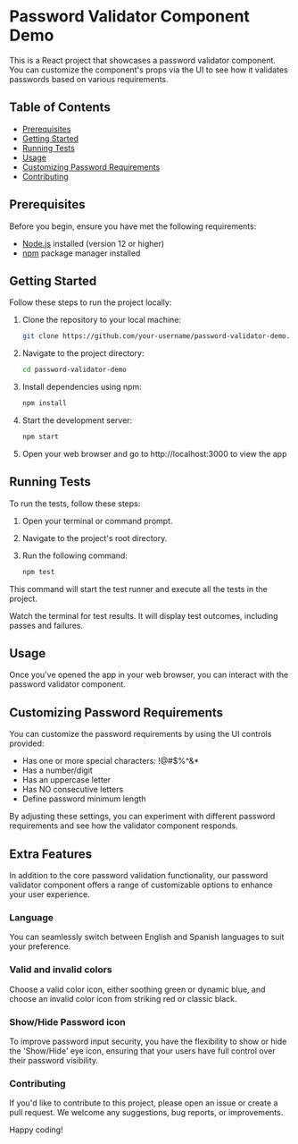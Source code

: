 # Password Validator Component Demo

This is a React project that showcases a password validator component. You can customize the component's props via the UI to see how it validates passwords based on various requirements.

## Table of Contents

- [Prerequisites](#prerequisites)
- [Getting Started](#getting-started)
- [Running Tests](#running-tests)
- [Usage](#usage)
- [Customizing Password Requirements](#customizing-password-requirements)
- [Contributing](#contributing)

## Prerequisites
Before you begin, ensure you have met the following requirements:

- [Node.js](https://nodejs.org/) installed (version 12 or higher)
- [npm](https://www.npmjs.com/) package manager installed

## Getting Started
Follow these steps to run the project locally:

1. Clone the repository to your local machine:
   ```bash
   git clone https://github.com/your-username/password-validator-demo.
   ```

2. Navigate to the project directory:
   ```bash
   cd password-validator-demo
   ```

3. Install dependencies using npm:
   ```bash
   npm install
   ```

4. Start the development server:
   ```bash
   npm start
   ```

5. Open your web browser and go to http://localhost:3000 to view the app

## Running Tests

To run the tests, follow these steps:

1. Open your terminal or command prompt.

2. Navigate to the project's root directory.

3. Run the following command:
   ```bash
   npm test
   ```
This command will start the test runner and execute all the tests in the project.

Watch the terminal for test results. It will display test outcomes, including passes and failures.

## Usage
Once you've opened the app in your web browser, you can interact with the password validator component.

## Customizing Password Requirements
You can customize the password requirements by using the UI controls provided:

- Has one or more special characters: !@#$%^&*
- Has a number/digit
- Has an uppercase letter
- Has NO consecutive letters
- Define password minimum length

By adjusting these settings, you can experiment with different password requirements and see how the validator component responds.

## Extra Features
In addition to the core password validation functionality, our password validator component offers a range of customizable options to enhance your user experience. 

### Language
You can seamlessly switch between English and Spanish languages to suit your preference.

### Valid and invalid colors
Choose a valid color icon, either soothing green or dynamic blue, and choose an invalid color icon from striking red or classic black.

### Show/Hide Password icon
To improve password input security, you have the flexibility to show or hide the 'Show/Hide' eye icon, ensuring that your users have full control over their password visibility.


### Contributing
If you'd like to contribute to this project, please open an issue or create a pull request. We welcome any suggestions, bug reports, or improvements.

Happy coding!